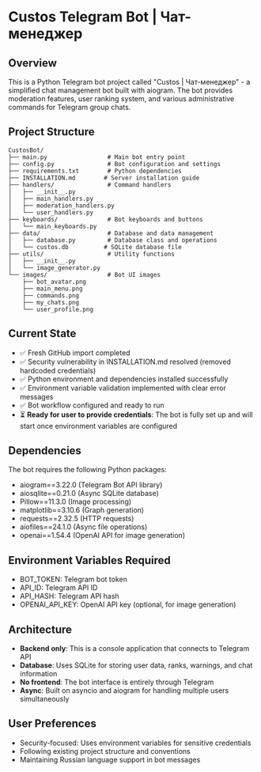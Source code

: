 # Custos Telegram Bot | Чат-менеджер

## Overview
This is a Python Telegram bot project called "Custos | Чат-менеджер" - a simplified chat management bot built with aiogram. The bot provides moderation features, user ranking system, and various administrative commands for Telegram group chats.

## Project Structure
```
CustosBot/
├── main.py                 # Main bot entry point
├── config.py               # Bot configuration and settings
├── requirements.txt        # Python dependencies
├── INSTALLATION.md        # Server installation guide
├── handlers/               # Command handlers
│   ├── __init__.py
│   ├── main_handlers.py
│   ├── moderation_handlers.py
│   └── user_handlers.py
├── keyboards/              # Bot keyboards and buttons
│   └── main_keyboards.py
├── data/                   # Database and data management
│   ├── database.py         # Database class and operations
│   └── custos.db          # SQLite database file
├── utils/                  # Utility functions
│   ├── __init__.py
│   └── image_generator.py
└── images/                 # Bot UI images
    ├── bot_avatar.png
    ├── main_menu.png
    ├── commands.png
    ├── my_chats.png
    └── user_profile.png
```

## Current State
- ✅ Fresh GitHub import completed
- ✅ Security vulnerability in INSTALLATION.md resolved (removed hardcoded credentials)  
- ✅ Python environment and dependencies installed successfully
- ✅ Environment variable validation implemented with clear error messages
- ✅ Bot workflow configured and ready to run
- ⏳ **Ready for user to provide credentials**: The bot is fully set up and will start once environment variables are configured

## Dependencies
The bot requires the following Python packages:
- aiogram==3.22.0 (Telegram Bot API library)
- aiosqlite==0.21.0 (Async SQLite database)
- Pillow==11.3.0 (Image processing)
- matplotlib==3.10.6 (Graph generation)
- requests==2.32.5 (HTTP requests)
- aiofiles==24.1.0 (Async file operations)
- openai==1.54.4 (OpenAI API for image generation)

## Environment Variables Required
- BOT_TOKEN: Telegram bot token
- API_ID: Telegram API ID
- API_HASH: Telegram API hash
- OPENAI_API_KEY: OpenAI API key (optional, for image generation)

## Architecture
- **Backend only**: This is a console application that connects to Telegram API
- **Database**: Uses SQLite for storing user data, ranks, warnings, and chat information
- **No frontend**: The bot interface is entirely through Telegram
- **Async**: Built on asyncio and aiogram for handling multiple users simultaneously

## User Preferences
- Security-focused: Uses environment variables for sensitive credentials
- Following existing project structure and conventions
- Maintaining Russian language support in bot messages